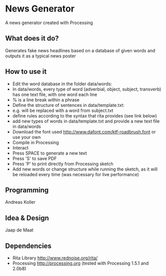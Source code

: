 News Generator
==============

A news generator created with Processing

## What does it do?
Generates fake news headlines based on a database of given words and outputs it as a typical news poster

## How to use it
 - Edit the word database in the folder data/words:
  - In data/words, every type of word (adverbial, object, subject, transverb) has one text file, with one word each line
  - % is a line break within a phrase
 - Define the structure of sentences in data/template.txt:
  - e.g. <subject> will be replaced with a word from subject.txt
  - define rules according to the syntax that rita provides (see link below)
  - add new types of words in data/template.txt and provide a new text file in data/words
 - Download the font used http://www.dafont.com/ktf-roadbrush.font or use your own
 - Compile in Processing
 - Interact
  - Press SPACE to generate a new text
  - Press 'S' to save PDF
  - Press 'P' to print directly from Processing sketch
  - Add new words or change structure while running the sketch, as it will be reloaded every time (was necessary for live performance)

## Programming
Andreas Koller

## Idea & Design
Jaap de Maat

## Dependencies
- Rita Library http://www.rednoise.org/rita/
- Processing http://processing.org (tested with Processing 1.5.1 and 2.0b8)

